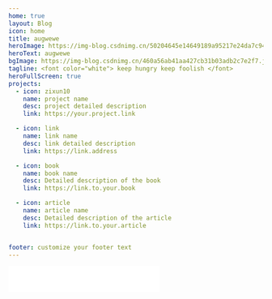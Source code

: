 ```yaml
---
home: true
layout: Blog
icon: home
title: augwewe 
heroImage: https://img-blog.csdnimg.cn/50204645e14649189a95217e24da7c94.png
heroText: augwewe
bgImage: https://img-blog.csdnimg.cn/460a56ab41aa427cb31b03adb2c7e2f7.jpeg
tagline: <font color="white"> keep hungry keep foolish </font>
heroFullScreen: true
projects:
  - icon: zixun10
    name: project name
    desc: project detailed description
    link: https://your.project.link

  - icon: link
    name: link name
    desc: link detailed description
    link: https://link.address

  - icon: book
    name: book name
    desc: Detailed description of the book
    link: https://link.to.your.book

  - icon: article
    name: article name
    desc: Detailed description of the article
    link: https://link.to.your.article


footer: customize your footer text
---
```


<iframe frameborder="no" border="0" marginwidth="0" marginheight="0" width=298 height=52 src="//music.163.com/outchain/player?type=0&id=7719117287&auto=1&height=32"></iframe>
